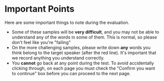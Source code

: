 # Important Points

Here are some important things to note during the evaluation.

- Some of these samples will be **very difficult**, and you may not be able to
understand any of the words in some of them. This is normal, so please don't
feel like you're "failing"
- On the more challenging samples, please write down **any** words you think
belong to the target speaker (after the red line). It's important that we record
anything you understand correctly.
- You **cannot** go back at any point during the test. To avoid accidentally
clicking through, on each page you must check the "Confirm you want to continue"
box before you can proceed to the next page.
